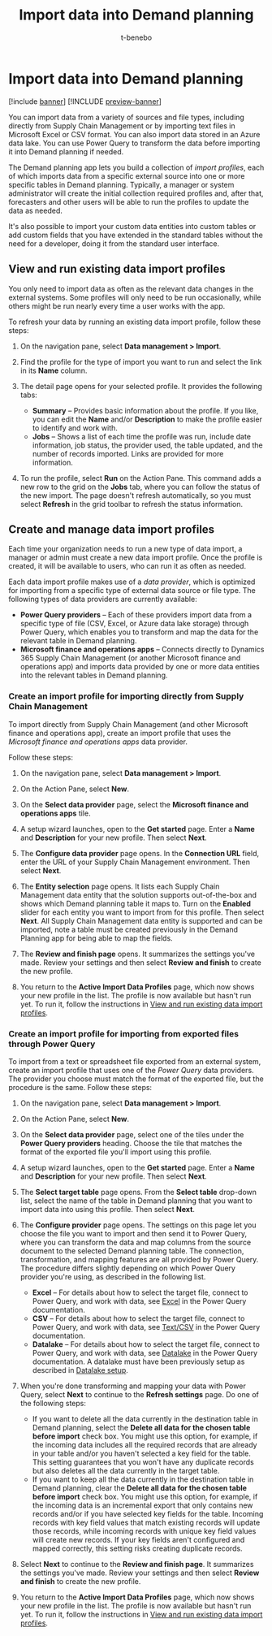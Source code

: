 ﻿---
title: Import data into Demand planning
description: You can import data from a variety of sources and file types, including directly from Supply Chain Management or by importing text files in Microsoft Excel or CSV format. You can also import data stored in an Azure data lake. You can use Power Query to transform the data before importing it into Demand planning if needed.
author: t-benebo
ms.author: benebotg
ms.reviewer: kamaybac
ms.search.form:
ms.topic: how-to
ms.date: 10/19/2023
audience: Application User
ms.search.region: Global
ms.custom: bap-template
---

# Import data into Demand planning

[!include [banner](../includes/banner.md)]
[!INCLUDE [preview-banner](../includes/preview-banner.md)]

You can import data from a variety of sources and file types, including directly from Supply Chain Management or by importing text files in Microsoft Excel or CSV format. You can also import data stored in an Azure data lake. You can use Power Query to transform the data before importing it into Demand planning if needed.

The Demand planning app lets you build a collection of *import profiles*, each of which imports data from a specific external source into one or more specific tables in Demand planning. Typically, a manager or system administrator will create the initial collection required profiles and, after that, forecasters and other users will be able to run the profiles to update the data as needed.

It's also possible to import your custom data entities into custom tables or add custom fields that you have extended in the standard tables without the need for a developer, doing it from the standard user interface.

## <a name="existing-import-profiles"></a>View and run existing data import profiles

You only need to import data as often as the relevant data changes in the external systems. Some profiles will only need to be run occasionally, while others might be run nearly every time a user works with the app.

To refresh your data by running an existing data import profile, follow these steps:

1. On the navigation pane, select **Data management \> Import**.

1. Find the profile for the type of import you want to run and select the link in its **Name** column.

1. The detail page opens for your selected profile. It provides the following tabs:

    - **Summary** – Provides basic information about the profile. If you like, you can edit the **Name** and/or **Description** to make the profile easier to identify and work with.
    - **Jobs** – Shows a list of each time the profile was run, include date information, job status, the provider used, the table updated, and the number of records imported. Links are provided for more information.

1. To run the profile, select **Run** on the Action Pane. This command adds a new row to the grid on the **Jobs** tab, where you can follow the status of the new import. The page doesn't refresh automatically, so you must select **Refresh** in the grid toolbar to refresh the status information.

## Create and manage data import profiles

Each time your organization needs to run a new type of data import, a manager or admin must create a new data import profile. Once the profile is created, it will be available to users, who can run it as often as needed.

Each data import profile makes use of a *data provider*, which is optimized for importing from a specific type of external data source or file type. The following types of data providers are currently available:

- **Power Query providers** – Each of these providers import data from a specific type of file (CSV, Excel, or Azure data lake storage) through Power Query, which enables you to transform and map the data for the relevant table in Demand planning.
- **Microsoft finance and operations apps** – Connects directly to Dynamics 365 Supply Chain Management (or another Microsoft finance and operations app) and imports data provided by one or more data entities into the relevant tables in Demand planning.

### Create an import profile for importing directly from Supply Chain Management

To import directly from Supply Chain Management (and other Microsoft finance and operations app), create an import profile that uses the *Microsoft finance and operations apps* data provider.

Follow these steps:

1. On the navigation pane, select **Data management \> Import**.

1. On the Action Pane, select **New**.

1. On the **Select data provider** page, select the **Microsoft finance and operations apps** tile.

1. A setup wizard launches, open to the **Get started** page. Enter a **Name** and **Description** for your new profile. Then select **Next**.

1. The **Configure data provider** page opens. In the **Connection URL** field, enter the URL of your Supply Chain Management environment. Then select **Next**.

1. The **Entity selection** page opens. It lists each Supply Chain Management data entity that the solution supports out-of-the-box and shows which Demand planning table it maps to. Turn on the **Enabled** slider for each entity you want to import from for this profile. Then select **Next**. All Supply Chain Management data entity is supported and can be imported, note a table must be created previously in the Demand Planning app for being able to map the fields. 

1. The **Review and finish page** opens. It summarizes the settings you've made. Review your settings and then select **Review and finish** to create the new profile.

1. You return to the **Active Import Data Profiles** page, which now shows your new profile in the list. The profile is now available but hasn't run yet. To run it, follow the instructions in [View and run existing data import profiles](#existing-import-profiles).

### Create an import profile for importing from exported files through Power Query

To import from a text or spreadsheet file exported from an external system, create an import profile that uses one of the *Power Query* data providers. The provider you choose must match the format of the exported file, but the procedure is the same. Follow these steps:

1. On the navigation pane, select **Data management \> Import**.

1. On the Action Pane, select **New**.

1. On the **Select data provider** page, select one of the tiles under the **Power Query providers** heading. Choose the tile that matches the format of the exported file you'll import using this profile.

1. A setup wizard launches, open to the **Get started** page. Enter a **Name** and **Description** for your new profile. Then select **Next**.

1. The **Select target table** page opens. From the **Select table** drop-down list, select the name of the table in Demand planning that you want to import data into using this profile. Then select **Next**.

1. The **Configure provider** page opens. The settings on this page let you choose the file you want to import and then send it to Power Query, where you can transform the data and map columns from the source document to the selected Demand planning table. The connection, transformation, and mapping features are all provided by Power Query. The procedure differs slightly depending on which Power Query provider you're using, as described in the following list.
    - **Excel** – For details about how to select the target file, connect to Power Query, and work with data, see [Excel](/power-query/connectors/excel) in the Power Query documentation.
    - **CSV** – For details about how to select the target file, connect to Power Query, and work with data, see [Text/CSV](/power-query/connectors/text-csv) in the Power Query documentation.
    - **Datalake** – For details about how to select the target file, connect to Power Query, and work with data, see [Datalake](/power-query/connectors/dataverse) in the Power Query documentation. A datalake must have been previously setup as described in [Datalake setup](/power-query/connectors/data-lake-storage).

1. When you're done transforming and mapping your data with Power Query, select **Next** to continue to the **Refresh settings** page. Do one of the following steps:
    - If you want to delete all the data currently in the destination table in Demand planning, select the **Delete all data for the chosen table before import** check box. You might use this option, for example, if the incoming data includes all the required records that are already in your table and/or you haven't selected a key field for the table. This setting guarantees that you won't have any duplicate records but also deletes all the data currently in the target table.
    - If you want to keep all the data currently in the destination table in Demand planning, clear the **Delete all data for the chosen table before import** check box. You might use this option, for example, if the incoming data is an incremental export that only contains new records and/or if you have selected key fields for the table. Incoming records with key field values that match existing records will update those records, while incoming records with unique key field values will create new records. If your key fields aren't configured and mapped correctly, this setting risks creating duplicate records.

1. Select **Next** to continue to the **Review and finish page**. It summarizes the settings you've made. Review your settings and then select **Review and finish** to create the new profile.

1. You return to the **Active Import Data Profiles** page, which now shows your new profile in the list. The profile is now available but hasn't run yet. To run it, follow the instructions in [View and run existing data import profiles](#existing-import-profiles).
